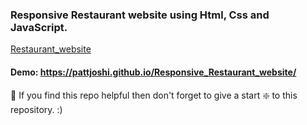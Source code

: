### Responsive Restaurant website using Html, Css and JavaScript.
 
 [Restaurant_website](https://github.com/pattjoshi/Restaurant_HTML_CSS_JS.github.io/blob/main/restaurant-webpage.jpg)
 
#### Demo: https://pattjoshi.github.io/Responsive_Restaurant_website/
🙏 If you find this repo helpful then don't forget to give a start ❇️ to this repository. :)
